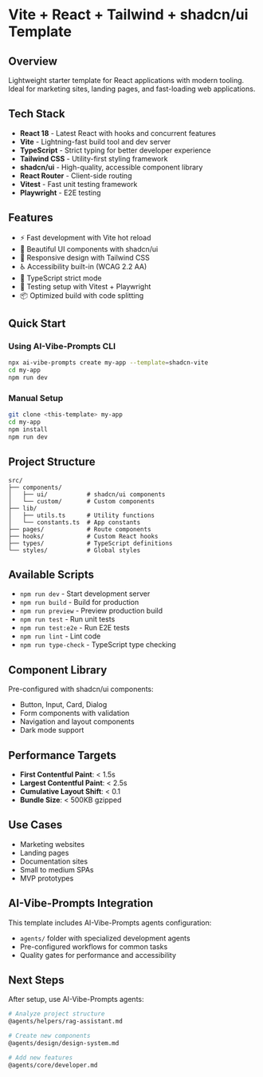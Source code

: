 # Vite + React + Tailwind + shadcn/ui Template

## Overview
Lightweight starter template for React applications with modern tooling. Ideal for marketing sites, landing pages, and fast-loading web applications.

## Tech Stack
- **React 18** - Latest React with hooks and concurrent features
- **Vite** - Lightning-fast build tool and dev server
- **TypeScript** - Strict typing for better developer experience
- **Tailwind CSS** - Utility-first styling framework
- **shadcn/ui** - High-quality, accessible component library
- **React Router** - Client-side routing
- **Vitest** - Fast unit testing framework
- **Playwright** - E2E testing

## Features
- ⚡ Fast development with Vite hot reload
- 🎨 Beautiful UI components with shadcn/ui
- 📱 Responsive design with Tailwind CSS
- ♿ Accessibility built-in (WCAG 2.2 AA)
- 🔧 TypeScript strict mode
- 🧪 Testing setup with Vitest + Playwright
- 📦 Optimized build with code splitting

## Quick Start

### Using AI-Vibe-Prompts CLI
```bash
npx ai-vibe-prompts create my-app --template=shadcn-vite
cd my-app
npm run dev
```

### Manual Setup
```bash
git clone <this-template> my-app
cd my-app
npm install
npm run dev
```

## Project Structure
```
src/
├── components/
│   ├── ui/           # shadcn/ui components
│   └── custom/       # Custom components
├── lib/
│   ├── utils.ts      # Utility functions
│   └── constants.ts  # App constants
├── pages/            # Route components
├── hooks/            # Custom React hooks
├── types/            # TypeScript definitions
└── styles/           # Global styles
```

## Available Scripts
- `npm run dev` - Start development server
- `npm run build` - Build for production
- `npm run preview` - Preview production build
- `npm run test` - Run unit tests
- `npm run test:e2e` - Run E2E tests
- `npm run lint` - Lint code
- `npm run type-check` - TypeScript type checking

## Component Library
Pre-configured with shadcn/ui components:
- Button, Input, Card, Dialog
- Form components with validation
- Navigation and layout components
- Dark mode support

## Performance Targets
- **First Contentful Paint**: < 1.5s
- **Largest Contentful Paint**: < 2.5s
- **Cumulative Layout Shift**: < 0.1
- **Bundle Size**: < 500KB gzipped

## Use Cases
- Marketing websites
- Landing pages
- Documentation sites
- Small to medium SPAs
- MVP prototypes

## AI-Vibe-Prompts Integration
This template includes AI-Vibe-Prompts agents configuration:
- `agents/` folder with specialized development agents
- Pre-configured workflows for common tasks
- Quality gates for performance and accessibility

## Next Steps
After setup, use AI-Vibe-Prompts agents:
```bash
# Analyze project structure
@agents/helpers/rag-assistant.md

# Create new components  
@agents/design/design-system.md

# Add new features
@agents/core/developer.md
``` 
